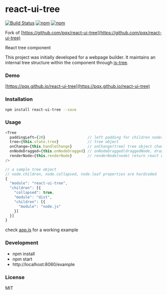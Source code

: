 # react-ui-tree

[![Build Status](https://travis-ci.org/pqx/react-ui-tree.svg)](https://travis-ci.org/pqx/react-ui-tree)
[![npm](https://img.shields.io/npm/v/react-ui-tree.svg)](https://www.npmjs.com/package/react-ui-tree)
[![npm](https://img.shields.io/npm/dm/react-ui-tree.svg)](https://www.npmjs.com/package/react-ui-tree)

Fork of [https://github.com/pqx/react-ui-tree](https://github.com/pqx/react-ui-tree)

React tree component

This project was initially developed for a webpage builder. It maintains an
internal tree structure within the component through
[js-tree](https://github.com/wangzuo/js-tree).

### Demo

[https://pqx.github.io/react-ui-tree](https://pqx.github.io/react-ui-tree)

### Installation

```sh
npm install react-ui-tree --save
```

### Usage

```javascript
<Tree
  paddingLeft={20}                   // left padding for children nodes in pixels
  tree={this.state.tree}             // tree object
  onChange={this.handleChange}       // onChange(tree) tree object changed
  onNodeDragged={this.onNodeDragged} // onNodeDragged(draggedNode, draggedNodeParent} tree objects (subtrees of main tree)
  renderNode={this.renderNode}       // renderNode(node) return react element
/>

// a sample tree object
// node.children, node.collapsed, node.leaf properties are hardcoded
{
  "module": "react-ui-tree",
  "children": [{
    "collapsed": true,
    "module": "dist",
    "children": [{
      "module": "node.js"
    }]
  }]
}
```

check [app.js](https://github.com/pqx/react-ui-tree/blob/master/example/app.js)
for a working example

### Development

* npm install
* npm start
* http://localhost:8080/example

### License

MIT
